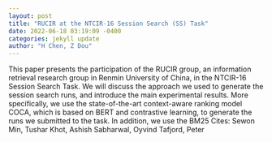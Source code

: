 ```yaml
--- 
layout: post 
title: "RUCIR at the NTCIR-16 Session Search (SS) Task" 
date: 2022-06-18 03:19:09 -0400 
categories: jekyll update 
author: "H Chen, Z Dou" 
--- 
```

This paper presents the participation of the RUCIR group, an information retrieval research group in Renmin University of China, in the NTCIR-16 Session Search Task. We will discuss the approach we used to generate the session search runs, and introduce the main experimental results. More specifically, we use the state-of-the-art context-aware ranking model COCA, which is based on BERT and contrastive learning, to generate the runs we submitted to the task. In addition, we use the BM25 Cites: Sewon Min, Tushar Khot, Ashish Sabharwal, Oyvind Tafjord, Peter